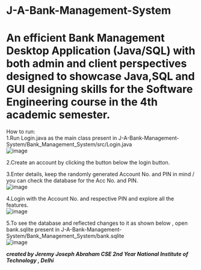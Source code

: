 # J-A-Bank-Management-System
# An efficient  Bank Management Desktop Application (Java/SQL) with both admin and client perspectives designed to showcase Java,SQL and GUI designing skills for the Software Engineering course in the 4th academic semester.

How to run: <br />
1.Run Login.java as the main class present in J-A-Bank-Management-System/Bank_Management_System/src/Login.java <br />
![image](https://user-images.githubusercontent.com/84687312/143386270-fdfd3921-4bfc-4747-b747-8a6b8172154b.png) <br>

2.Create an account by clicking the button below the login button. <br /> 

3.Enter details, keep the randomly generated Account No. and PIN in mind / you can check the database for the Acc No. and PIN.<br /> 
![image](https://user-images.githubusercontent.com/84687312/143386338-14d1eb0d-343c-40e2-9340-9abcfc522ca4.png) <br>

4.Login with the Account No. and respective PIN and explore all the features.<br />
![image](https://user-images.githubusercontent.com/84687312/143386487-2b749799-6740-4442-860c-4f11fb0c190f.png) <br>


5.To see the database and reflected changes to it as shown below , open bank.sqlite present in J-A-Bank-Management-System/Bank_Management_System/bank.sqlite <br>
![image](https://user-images.githubusercontent.com/84687312/143385985-06c45c04-bca1-4fc0-b2b8-b369f77cbb00.png)<br>





***created by Jeremy Joseph Abraham CSE 2nd Year National Institute of Technology , Delhi***

